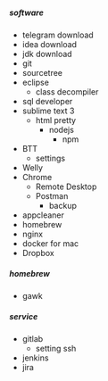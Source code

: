 ##### software
* telegram download
* idea download
* jdk download
* git
* sourcetree
* eclipse
  * class decompiler
* sql developer
* sublime text 3
  * html pretty
    * nodejs
	  * npm
* BTT
  * settings
* Welly
* Chrome
  * Remote Desktop
  * Postman 
    * backup
* appcleaner
* homebrew
* nginx
* docker for mac
* Dropbox

##### homebrew
* gawk

##### service
* gitlab
  * setting ssh
* jenkins
* jira